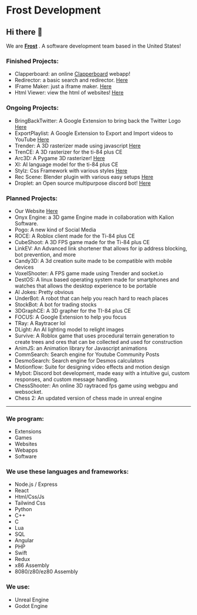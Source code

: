 # Frost Development
## Hi there 👋
We are [**Frost**](https://frostco.repl.co) . A software development team based in the United States!
### Finished Projects:
* Clapperboard: an online [Clapperboard](https://clapperboard.frostco.repl.co/) webapp!
* Redirector: a basic search and redirector. [Here](https://re.frostco.repl.co/)
* IFrame Maker: just a iframe maker. [Here](https://iframe.frostco.repl.co/)
* Html Viewer: view the html of websites! [Here](https://viewhtml.frostco.repl.co/)
### Ongoing Projects: 
* BringBackTwitter: A Google Extension to bring back the Twitter Logo [Here](https://github.com/frostdevelop/bringbacktwitter)
* ExportPlaylist: A Google Extension to Export and Import videos to YouTube [Here](https://github.com/frostdevelop/exportplaylist)
* Trender: A 3D rasterizer made using javascript [Here](https://trender.frostco.repl.co/)
* TrenCE: A 3D rasterizer for the ti-84 plus CE
* Arc3D: A Pygame 3D rasterizer! [Here](https://replit.com/@frostco/Arc3D)
* XI: AI language model for the ti-84 plus CE
* Stylz: Css Framework with various styles [Here](https://stylz.frostco.repl.co/)
* Rec Scene: Blender plugin with various easy setups [Here](https://github.com/frostdevelop/Recscene)
* Droplet: an Open source multipurpose discord bot! [Here](https://replit.com/@frostco/DropletBot)
### Planned Projects:
* Our Website [Here](https://github.com/frostdevelop/website)
* Onyx Engine: a 3D game Engine made in collaboration with Kalion Software.
* Pogo: A new kind of Social Media
* ROCE: A Roblox client made for the Ti-84 plus CE
* CubeShoot: A 3D FPS game made for the Ti-84 plus CE
* LinkEV: An Advanced link shortener that allows for ip address blocking, bot prevention, and more
* Candy3D: A 3d creation suite made to be compatible with mobile devices
* VoxelShooter: A FPS game made using Trender and socket.io
* DestOS: A linux based operating system made for smartphones and watches that allows the desktop experience to be portable
* AI Jokes: Pretty obvious
* UnderBot: A robot that can help you reach hard to reach places
* StockBot: A bot for trading stocks
* 3DGraphCE: A 3D grapher for the TI-84 plus CE
* FOCUS: A Google Extension to help you focus
* TRay: A Raytracer lol
* DLight: An AI lighting model to relight images
* Survive: A Roblox game that uses procedural terrain generation to create trees and ores that can be collected and used for construction
* AnimJS: an Animation library for Javascript animations
* CommSearch: Search engine for Youtube Community Posts
* DesmoSearch: Search engine for Desmos calculators
* Motionflow: Suite for designing video effects and motion design
* Mybot: Discord bot development, made easy with a intuitive gui, custom responses, and custom message handling.
* ChessShooter: An online 3D raytraced fps game using webgpu and websocket.
* Chess 2: An updated version of chess made in unreal engine
---
### We program:
* Extensions
* Games
* Websites
* Webapps
* Software
### We use these languages and frameworks:
* Node.js / Express
* React
* Html/Css/Js
* Tailwind Css
* Python
* C++
* C
* Lua
* SQL
* Angular
* PHP
* Swift
* Redux
* x86 Assembly
* 8080/z80/ez80 Assembly
### We use:
* Unreal Engine
* Godot Engine
